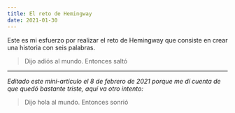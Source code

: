 ```yaml
---
title: El reto de Hemingway
date: 2021-01-30
---
```


Este es mi esfuerzo por realizar el reto de Hemingway que consiste en crear una historia con seis palabras.

> Dijo adiós al mundo. Entonces saltó

---

_Editado este mini-artículo el 8 de febrero de 2021 porque me dí cuenta de que quedó bastante triste, aquí va otro intento:_

> Dijo hola al mundo. Entonces sonrió